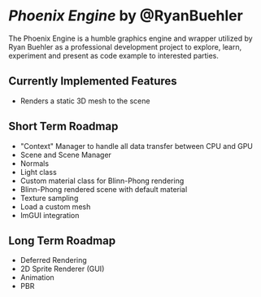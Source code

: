 # *Phoenix Engine* by @RyanBuehler

The Phoenix Engine is a humble graphics engine and wrapper utilized by Ryan Buehler as a professional development project to explore, learn, experiment and present as code example to interested parties.

## Currently Implemented Features
* Renders a static 3D mesh to the scene

## Short Term Roadmap
* "Context" Manager to handle all data transfer between CPU and GPU
* Scene and Scene Manager
* Normals
* Light class
* Custom material class for Blinn-Phong rendering
* Blinn-Phong rendered scene with default material
* Texture sampling
* Load a custom mesh
* ImGUI integration

## Long Term Roadmap
* Deferred Rendering
* 2D Sprite Renderer (GUI)
* Animation
* PBR
